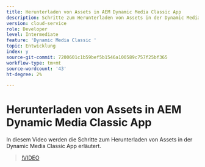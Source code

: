 ```yaml
---
title: Herunterladen von Assets in AEM Dynamic Media Classic App
description: Schritte zum Herunterladen von Assets in der Dynamic Media Classic App
version: cloud-service
role: Developer
level: Intermediate
feature: 'Dynamic Media Classic '
topic: Entwicklung
index: y
source-git-commit: 7200601c1b59bef5b1546a100589c757f25bf365
workflow-type: tm+mt
source-wordcount: '43'
ht-degree: 2%

---
```



# Herunterladen von Assets in AEM Dynamic Media Classic App

In diesem Video werden die Schritte zum Herunterladen von Assets in der Dynamic Media Classic App erläutert.

>[!VIDEO](https://video.tv.adobe.com/v/335458?quality=9&learn=on)
